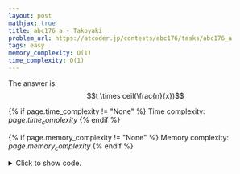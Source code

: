 ```yaml
---
layout: post
mathjax: true
title: abc176_a - Takoyaki
problem_url: https://atcoder.jp/contests/abc176/tasks/abc176_a
tags: easy
memory_complexity: O(1)
time_complexity: O(1)
---
```


The answer is:
$$t \times ceil(\frac{n}{x})$$


{% if page.time_complexity != "None" %}
Time complexity: ${{ page.time_complexity }}$
{% endif %}

{% if page.memory_complexity != "None" %}
Memory complexity: ${{ page.memory_complexity }}$
{% endif %}

<details>
<summary>
<p style="display:inline">Click to show code.</p>
</summary>
```cpp
{% raw %}
using namespace std;
int ceil(int a, int b) { return (a + b - 1) / b; }
int main(void)
{
    ios::sync_with_stdio(false), cin.tie(NULL);
    int n, x, t;
    cin >> n >> x >> t;
    cout << t * ceil(n, x) << endl;
    return 0;
}

{% endraw %}
```
</details>

